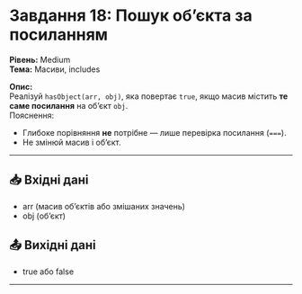 # Завдання 18: Пошук об’єкта за посиланням
**Рівень:** Medium  
**Тема:** Масиви, includes  

**Опис:**  
Реалізуй `hasObject(arr, obj)`, яка повертає `true`, якщо масив містить **те саме посилання** на об’єкт `obj`.  
Пояснення:
- Глибоке порівняння **не** потрібне — лише перевірка посилання (`===`).
- Не змінюй масив і об’єкт.

---
## 📥 Вхідні дані
- arr (масив об’єктів або змішаних значень)  
- obj (об’єкт)

## 📤 Вихідні дані
- true або false

---